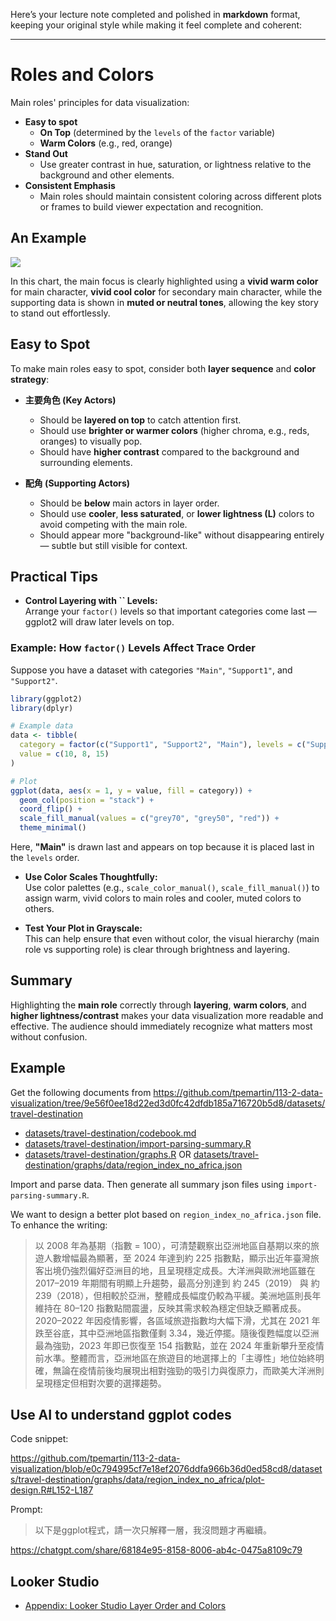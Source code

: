 Here’s your lecture note completed and polished in **markdown** format, keeping your original style while making it feel complete and coherent:

---

# Roles and Colors

Main roles' principles for data visualization:

- **Easy to spot**
  - **On Top** (determined by the `levels` of the `factor` variable)
  - **Warm Colors** (e.g., red, orange)
- **Stand Out**
  - Use greater contrast in hue, saturation, or lightness relative to the background and other elements.
- **Consistent Emphasis**
  - Main roles should maintain consistent coloring across different plots or frames to build viewer expectation and recognition.

## An Example

![](https://infographics.economist.com/2025/20250426_WOC174/20250426_WOC174-Artboard_1_copy.png)

In this chart, the main focus is clearly highlighted using a **vivid warm color** for main character, **vivid cool color** for secondary main character, while the supporting data is shown in **muted or neutral tones**, allowing the key story to stand out effortlessly.

## Easy to Spot

To make main roles easy to spot, consider both **layer sequence** and **color strategy**:

- **主要角色 (Key Actors)**

  - Should be **layered on top** to catch attention first.
  - Should use **brighter or warmer colors** (higher chroma, e.g., reds, oranges) to visually pop.
  - Should have **higher contrast** compared to the background and surrounding elements.

- **配角 (Supporting Actors)**

  - Should be **below** main actors in layer order.
  - Should use **cooler**, **less saturated**, or **lower lightness (L)** colors to avoid competing with the main role.
  - Should appear more "background-like" without disappearing entirely — subtle but still visible for context.

## Practical Tips

- **Control Layering with **``** Levels:**\
  Arrange your `factor()` levels so that important categories come last — ggplot2 will draw later levels on top.

### Example: How `factor()` Levels Affect Trace Order

Suppose you have a dataset with categories `"Main"`, `"Support1"`, and `"Support2"`.

```r
library(ggplot2)
library(dplyr)

# Example data
data <- tibble(
  category = factor(c("Support1", "Support2", "Main"), levels = c("Support1", "Support2", "Main")),
  value = c(10, 8, 15)
)

# Plot
ggplot(data, aes(x = 1, y = value, fill = category)) +
  geom_col(position = "stack") +
  coord_flip() +
  scale_fill_manual(values = c("grey70", "grey50", "red")) +
  theme_minimal()
```

Here, **"Main"** is drawn last and appears on top because it is placed last in the `levels` order.

- **Use Color Scales Thoughtfully:**\
  Use color palettes (e.g., `scale_color_manual()`, `scale_fill_manual()`) to assign warm, vivid colors to main roles and cooler, muted colors to others.

- **Test Your Plot in Grayscale:**\
  This can help ensure that even without color, the visual hierarchy (main role vs supporting role) is clear through brightness and layering.

## Summary

Highlighting the **main role** correctly through **layering**, **warm colors**, and **higher lightness/contrast** makes your data visualization more readable and effective. The audience should immediately recognize what matters most without confusion.

## Example

Get the following documents from <https://github.com/tpemartin/113-2-data-visualization/tree/9e56f0ee18d22ed3d0fc42dfdb185a716720b5d8/datasets/travel-destination>

  - [datasets/travel-destination/codebook.md](https://github.com/tpemartin/113-2-data-visualization/blob/main/datasets/travel-destination/codebook.md)  
  - [datasets/travel-destination/import-parsing-summary.R](https://github.com/tpemartin/113-2-data-visualization/blob/main/datasets/travel-destination/import-parsing-summary.R)  
  - [datasets/travel-destination/graphs.R](https://github.com/tpemartin/113-2-data-visualization/blob/main/datasets/travel-destination/graphs.R) OR [datasets/travel-destination/graphs/data/region_index_no_africa.json](https://github.com/tpemartin/113-2-data-visualization/blob/main/datasets/travel-destination/graphs/data/region_index_no_africa.json)

Import and parse data. Then generate all summary json files using `import-parsing-summary.R`.  

We want to design a better plot based on `region_index_no_africa.json` file. To enhance the writing: 

> 以 2008 年為基期（指數 = 100），可清楚觀察出亞洲地區自基期以來的旅遊人數增幅最為顯著，至 2024 年達到約 225 指數點，顯示出近年臺灣旅客出境仍強烈偏好亞洲目的地，且呈現穩定成長。大洋洲與歐洲地區雖在 2017–2019 年期間有明顯上升趨勢，最高分別達到 約 245（2019） 與 約 239（2018），但相較於亞洲，整體成長幅度仍較為平緩。美洲地區則長年維持在 80–120 指數點間震盪，反映其需求較為穩定但缺乏顯著成長。2020–2022 年因疫情影響，各區域旅遊指數均大幅下滑，尤其在 2021 年跌至谷底，其中亞洲地區指數僅剩 3.34，幾近停擺。隨後復甦幅度以亞洲最為強勁，2023 年即已恢復至 154 指數點，並在 2024 年重新攀升至疫情前水準。整體而言，亞洲地區在旅遊目的地選擇上的「主導性」地位始終明確，無論在疫情前後均展現出相對強勁的吸引力與復原力，而歐美大洋洲則呈現穩定但相對次要的選擇趨勢。

## Use AI to understand ggplot codes

Code snippet:

<https://github.com/tpemartin/113-2-data-visualization/blob/e0c794995cf7e18ef2076ddfa966b36d0ed58cd8/datasets/travel-destination/graphs/data/region_index_no_africa/plot-design.R#L152-L187>

Prompt:
> 以下是ggplot程式，請一次只解釋一層，我沒問題才再繼續。
> 
<https://chatgpt.com/share/68184e95-8158-8006-ab4c-0475a8109c79>

## Looker Studio

 - [Appendix: Looker Studio Layer Order and Colors](Appendix-looker-studio-layer-order.md)
